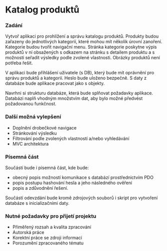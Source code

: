 # Katalog produktů

### Zadání
Vytvoř aplikaci pro prohlížení a správu katalogu produktů. Produkty budou zařazeny do jednotlivých kategorií, které mohou mít několik úrovní zanoření. Kategorie budou tvořit navigační menu. Stránka kategorie poskytne výpis produktů v ní obsažených s odkazem na stránku s detailem produktu a s možností seřadit výsledky podle zvolené vlastnosti. Obrázky produktů není potřeba řešit.

V aplikaci bude přihlášení uživatele (s DB), který bude mít oprávnění pro správu produktů a kategorií. Heslo bude uloženo bezpečně. S daty z databáze bude aplikace pracovat jako s objekty.

Navrhni si strukturu databáze, která bude splňovat požadavky aplikace. Databázi naplň vhodným množstvím dat, aby bylo možné předvést požadovanou funkčnost.

### Další možná vylepšení
- Doplnění drobečkové navigace
- Stránkování výsledku
- Filtrování podle zvolených vlastností a/nebo vyhledávání
- MVC architektura

### Písemná část
Součástí bude i písemná část, kde bude:
- obecný popis možností komunikace s databází prostřednictvím PDO
- popis postupu hashování hesla a jeho následného ověření
- popis a zdůvodnění řešení.

Součástí odevzdání bude kromě zdrojových souborů i skript pro vytvoření databáze s inicializačními daty.

### Nutné požadavky pro přijetí projektu
- Přiměřený rozsah a kvalita zpracování
- Autorská práce
- Korektní práce se zdroji informací
- Porozumění zpracovaného tématu